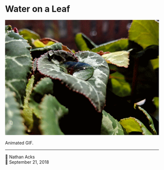 # Water on a Leaf

![An animated GIF of a drop of water, caught in the middle of a Cyclamen leaf](assets/2018-09-21-water-on-a-leaf.webp)

Animated GIF.

- - - -

<span aria-hidden="true">👤</span> Nathan Acks  
<span aria-hidden="true">📅</span> September 21, 2018
